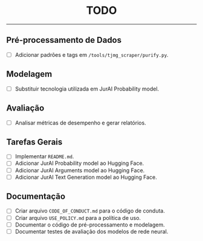 <h1 align="center">TODO</h1>

---

## Pré-processamento de Dados
- [ ] Adicionar padrões e tags em `/tools/tjmg_scraper/purify.py`.

## Modelagem
- [ ] Substituir tecnologia utilizada em JurAI Probability model.

## Avaliação
- [ ] Analisar métricas de desempenho e gerar relatórios.

## Tarefas Gerais
- [ ] Implementar `README.md`.
- [ ] Adicionar JurAI Probability model ao Hugging Face.
- [ ] Adicionar JurAI Arguments model ao Hugging Face.
- [ ] Adicionar JurAI Text Generation model ao Hugging Face.

## Documentação
- [ ] Criar arquivo `CODE_OF_CONDUCT.md` para o código de conduta.
- [ ] Criar arquivo `USE_POLICY.md` para a política de uso.
- [ ] Documentar o código de pré-processamento e modelagem.
- [ ] Documentar testes de avaliação dos modelos de rede neural.
